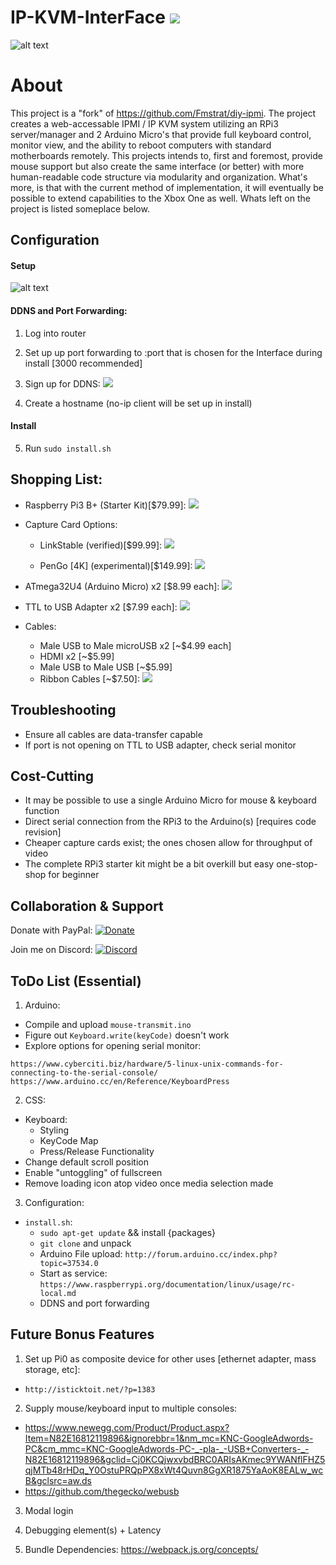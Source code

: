 # IP-KVM-InterFace ![](https://img.shields.io/badge/version-1.0.0-yellow.svg)

![alt text](https://github.com/SterlingButters/ip-kvm-interface/blob/master/Example.gif)

# About
This project is a "fork" of https://github.com/Fmstrat/diy-ipmi. The project creates a
web-accessable IPMI / IP KVM system utilizing an RPi3 server/manager and 2 Arduino Micro's that provide
full keyboard control, monitor view, and the ability to reboot computers with standard motherboards
remotely. This projects intends to, first and foremost, provide mouse support but also create the same
interface (or better) with more human-readable code structure via modularity and organization. What's more,
is that with the current method of implementation, it will eventually be possible to extend capabilities
to the Xbox One as well. Whats left on the project is listed someplace below.

## Configuration
#### Setup
![alt text](https://github.com/SterlingButters/ip-kvm-interface/blob/master/configuration/Setup.png)

#### DDNS and Port Forwarding:
1) Log into router

2) Set up up port forwarding to <RPi3-ipAddress>:port that is chosen for the Interface during install
  [3000 recommended]

3) Sign up for DDNS: [![](https://img.shields.io/badge/No--IP-signup-ff69b4.svg)](https://www.noip.com)

4) Create a hostname (no-ip client will be set up in install)

#### Install
5) Run `sudo install.sh`

## Shopping List:
  - Raspberry Pi3 B+ (Starter Kit)[$79.99]:
  [![](https://img.shields.io/badge/amazon-buy-blue.svg)](https://www.amazon.com/CanaKit-Raspberry-Starter-Premium-Black/dp/B07BCC8PK7/ref=sr_1_1_sspa?s=pc&ie=UTF8&qid=1539175242&sr=1-1-spons&keywords=raspberry+pi+3+b%2B&psc=1)

  - Capture Card Options:
    - LinkStable (verified)[$99.99]:
    [![](https://img.shields.io/badge/amazon-buy-blue.svg)](https://www.amazon.com/LinkStable-Streaming-Recorder-Gameplayer-Compatible/dp/B073PXDKFR/ref=sr_1_3?s=electronics&ie=UTF8&qid=1539175400&sr=1-3&keywords=linkstable+capture+card)

    - PenGo [4K] (experimental)[$149.99]:
    [![](https://img.shields.io/badge/amazon-buy-blue.svg)](https://www.amazon.com/gp/product/B07BGXVGLS/ref=ox_sc_act_title_1?smid=A39P3WP927BTL5&psc=1)

  - ATmega32U4 (Arduino Micro) x2 [$8.99 each]:
    [![](https://img.shields.io/badge/amazon-buy-blue.svg)](https://www.amazon.com/OSOYOO-ATmega32U4-arduino-Leonardo-ATmega328/dp/B012FOV17O)

  - TTL to USB Adapter x2 [$7.99 each]:
    [![](https://img.shields.io/badge/amazon-buy-blue.svg)](https://www.amazon.com/gp/product/B072K3Z3TL/ref=oh_aui_detailpage_o06_s00?ie=UTF8&psc=1)

  - Cables:
    - Male USB to Male microUSB x2 [~$4.99 each]
    - HDMI x2 [~$5.99]
    - Male USB to Male USB [~$5.99]
    - Ribbon Cables [~$7.50]:
    [![](https://img.shields.io/badge/amazon-buy-blue.svg)](https://www.amazon.com/Kuman-Breadboard-Arduino-Raspberry-Multicolored/dp/B01BV3Z342/ref=sr_1_8_sspa?s=electronics&ie=UTF8&qid=1539227097&sr=1-8-spons&keywords=rpi+ribbon+cable+variety+pack&psc=1)

## Troubleshooting
- Ensure all cables are data-transfer capable
- If port is not opening on TTL to USB adapter, check serial monitor

## Cost-Cutting
  - It may be possible to use a single Arduino Micro for mouse & keyboard function
  - Direct serial connection from the RPi3 to the Arduino(s) [requires code revision]
  - Cheaper capture cards exist; the ones chosen allow for throughput of video
  - The complete RPi3 starter kit might be a bit overkill but easy one-stop-shop for beginner

## Collaboration & Support
Donate with PayPal:
[![Donate](https://img.shields.io/badge/Donate-PayPal-green.svg)](https://paypal.me/sterlingbutters)

Join me on Discord:
[![Discord](https://img.shields.io/discord/102860784329052160.svg)](https://discord.gg/uSTr7DZ)

## ToDo List (Essential)
1) Arduino:
  - Compile and upload `mouse-transmit.ino`
  - Figure out `Keyboard.write(keyCode)` doesn't work
  - Explore options for opening serial monitor:
  ```
  https://www.cyberciti.biz/hardware/5-linux-unix-commands-for-connecting-to-the-serial-console/
  https://www.arduino.cc/en/Reference/KeyboardPress
  ```

2) CSS:
  - Keyboard:
    - Styling
    - KeyCode Map
    - Press/Release Functionality
  - Change default scroll position
  - Enable "untoggling" of fullscreen
  - Remove loading icon atop video once media selection made

3) Configuration:
  - `install.sh`:
    - `sudo apt-get update` && install {packages}
    - `git clone` and unpack
    - Arduino File upload:
     `http://forum.arduino.cc/index.php?topic=37534.0`
    - Start as service:
      `https://www.raspberrypi.org/documentation/linux/usage/rc-local.md`
    - DDNS and port forwarding

## Future Bonus Features

1) Set up Pi0 as composite device for other uses [ethernet adapter,
mass storage, etc]:
  - `http://isticktoit.net/?p=1383`

2) Supply mouse/keyboard input to multiple consoles:
  - https://www.newegg.com/Product/Product.aspx?Item=N82E16812119896&ignorebbr=1&nm_mc=KNC-GoogleAdwords-PC&cm_mmc=KNC-GoogleAdwords-PC-_-pla-_-USB+Converters-_-N82E16812119896&gclid=Cj0KCQjwxvbdBRC0ARIsAKmec9YWANflFHZ5qjMTb48rHDq_Y0OstuPRQpPX8xWt4Quvn8GgXR1875YaAoK8EALw_wcB&gclsrc=aw.ds
  - https://github.com/thegecko/webusb

3) Modal login

4) Debugging element(s) + Latency

5) Bundle Dependencies: https://webpack.js.org/concepts/
